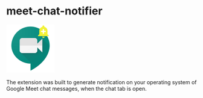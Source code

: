 # meet-chat-notifier 

![](icon128.png)

The extension was built to generate notification on your operating system of Google Meet chat messages, when the chat tab is open.